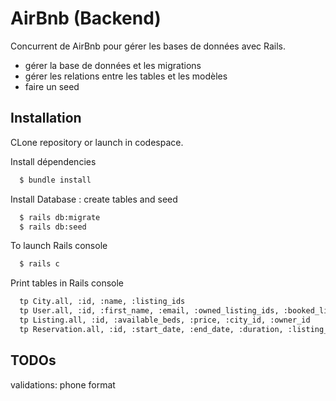 # AirBnb (Backend)

Concurrent de AirBnb pour gérer les bases de données avec Rails. 
- gérer la base de données et les migrations
- gérer les relations entre les tables et les modèles
- faire un seed

## Installation

CLone repository or launch in codespace.

Install dépendencies
```bash
  $ bundle install
```
Install Database : create tables and seed
```bash
  $ rails db:migrate
  $ rails db:seed
```
To launch Rails console
```bash
  $ rails c
```
Print tables in Rails console
```bash
  tp City.all, :id, :name, :listing_ids
  tp User.all, :id, :first_name, :email, :owned_listing_ids, :booked_listing_ids
  tp Listing.all, :id, :available_beds, :price, :city_id, :owner_id
  tp Reservation.all, :id, :start_date, :end_date, :duration, :listing_id

```

## TODOs
validations: phone format